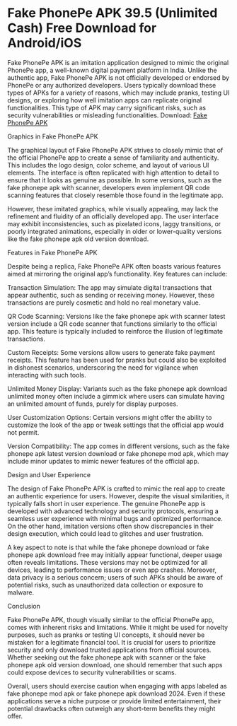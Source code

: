 # Fake PhonePe APK 39.5 (Unlimited Cash) Free Download for Android/iOS

Fake PhonePe APK is an imitation application designed to mimic the original PhonePe app, a well-known digital payment platform in India. Unlike the authentic app, Fake PhonePe APK is not officially developed or endorsed by PhonePe or any authorized developers. Users typically download these types of APKs for a variety of reasons, which may include pranks, testing UI designs, or exploring how well imitation apps can replicate original functionalities. This type of APK may carry significant risks, such as security vulnerabilities or misleading functionalities.
Download: [Fake PhonePe APK](https://apkhihe.org/fake-phonepe/)

Graphics in Fake PhonePe APK

The graphical layout of Fake PhonePe APK strives to closely mimic that of the official PhonePe app to create a sense of familiarity and authenticity. This includes the logo design, color scheme, and layout of various UI elements. The interface is often replicated with high attention to detail to ensure that it looks as genuine as possible. In some versions, such as the fake phonepe apk with scanner, developers even implement QR code scanning features that closely resemble those found in the legitimate app.

However, these imitated graphics, while visually appealing, may lack the refinement and fluidity of an officially developed app. The user interface may exhibit inconsistencies, such as pixelated icons, laggy transitions, or poorly integrated animations, especially in older or lower-quality versions like the fake phonepe apk old version download.

Features in Fake PhonePe APK

Despite being a replica, Fake PhonePe APK often boasts various features aimed at mirroring the original app’s functionality. Key features can include:

Transaction Simulation: The app may simulate digital transactions that appear authentic, such as sending or receiving money. However, these transactions are purely cosmetic and hold no real monetary value.

QR Code Scanning: Versions like the fake phonepe apk with scanner latest version include a QR code scanner that functions similarly to the official app. This feature is typically included to reinforce the illusion of legitimate transactions.

Custom Receipts: Some versions allow users to generate fake payment receipts. This feature has been used for pranks but could also be exploited in dishonest scenarios, underscoring the need for vigilance when interacting with such tools.

Unlimited Money Display: Variants such as the fake phonepe apk download unlimited money often include a gimmick where users can simulate having an unlimited amount of funds, purely for display purposes.

User Customization Options: Certain versions might offer the ability to customize the look of the app or tweak settings that the official app would not permit.

Version Compatibility: The app comes in different versions, such as the fake phonepe apk latest version download or fake phonepe mod apk, which may include minor updates to mimic newer features of the official app.

Design and User Experience

The design of Fake PhonePe APK is crafted to mimic the real app to create an authentic experience for users. However, despite the visual similarities, it typically falls short in user experience. The genuine PhonePe app is developed with advanced technology and security protocols, ensuring a seamless user experience with minimal bugs and optimized performance. On the other hand, imitation versions often show discrepancies in their design execution, which could lead to glitches and user frustration.

A key aspect to note is that while the fake phonepe download or fake phonepe apk download free may initially appear functional, deeper usage often reveals limitations. These versions may not be optimized for all devices, leading to performance issues or even app crashes. Moreover, data privacy is a serious concern; users of such APKs should be aware of potential risks, such as unauthorized data collection or exposure to malware.

Conclusion

Fake PhonePe APK, though visually similar to the official PhonePe app, comes with inherent risks and limitations. While it might be used for novelty purposes, such as pranks or testing UI concepts, it should never be mistaken for a legitimate financial tool. It is crucial for users to prioritize security and only download trusted applications from official sources. Whether seeking out the fake phonepe apk with scanner or the fake phonepe apk old version download, one should remember that such apps could expose devices to security vulnerabilities or scams.

Overall, users should exercise caution when engaging with apps labeled as fake phonepe mod apk or fake phonepe apk download 2024. Even if these applications serve a niche purpose or provide limited entertainment, their potential drawbacks often outweigh any short-term benefits they might offer.
